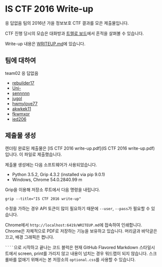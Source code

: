# IS CTF 2016 Write-up

응 답없음 팀의 2016년 가을 정보보호 CTF 결과를 모은 제출물입니다.

CTF 진행 당시의 모습은 대화방과 [트렐로 보드](https://trello.com/b/UpzG1ItG/ctf)에서 흔적을 살펴볼 수 있습니다.

Write-up 내용은 [WRITEUP.md](WRITEUP.md)에 있습니다.

## 팀에 대하여

team02 응 답없음

* [rebuilder17](https://github.com/rebuilder17)
* [Uni-](https://github.com/Uni-)
* [sennnnn](https://github.com/sennnnn)
* [jugol](https://github.com/jugol)
* [hwmylove77](https://github.com/hwmylove77)
* [akwkek11](https://github.com/akwkek11)
* [fkwmxor](https://github.com/fkwmxor)
* [ied206](https://github.com/ied206)

## 제출물 생성

렌더링 완료된 제출물은 [IS CTF 2016 write-up.pdf](IS CTF 2016 write-up.pdf)입니다. 이 파일로 제출했습니다.

제출물 생성에는 다음 소프트웨어가 사용되었습니다.

* Python 3.5.2, Grip 4.3.2 (installed via pip 9.0.1)
* Windows, Chrome 54.0.2840.99 m

Grip을 이용해 저장소 루트에서 다음 명령을 내립니다.

`grip --title="IS CTF 2016 write-up"`

수정을 가하는 경우 API 토큰이 많이 필요하기 때문에 `--user`, `--pass`가 필요할 수 있습니다.

Chrome에서 `http://localhost:6419/WRITEUP.md`에 접속하여 인쇄합니다. Chrome은 자체적으로 PDF로 저장하는 기능을 보유하고 있습니다. 머리글과 바닥글은 끄고, 배경 그래픽은 켭니다.

````` ```` `````으로 시작하고 끝나는 코드 블럭은 현재 GitHub Flavored Markdown 스타일시트에서 screen, print를 가리지 않고 내용이 넘치는 경우 워드랩이 되지 않습니다. 스크롤바를 없애기 위해서는 본 저장소의 `optional.css`를 사용할 수 있습니다.
